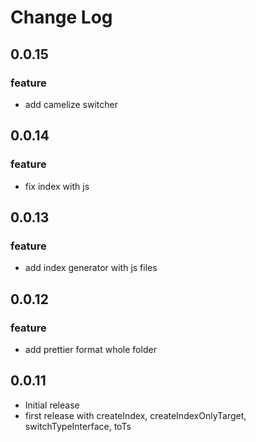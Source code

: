 # Change Log


## 0.0.15
### feature
- add camelize switcher

## 0.0.14
### feature
- fix index with js

## 0.0.13
### feature
- add index generator with js files

## 0.0.12
### feature
- add prettier format whole folder

## 0.0.11
- Initial release
- first release with createIndex, createIndexOnlyTarget, switchTypeInterface, toTs